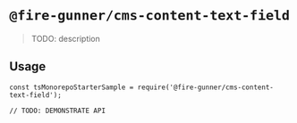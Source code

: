 # `@fire-gunner/cms-content-text-field`

> TODO: description

## Usage

```
const tsMonorepoStarterSample = require('@fire-gunner/cms-content-text-field');

// TODO: DEMONSTRATE API
```
